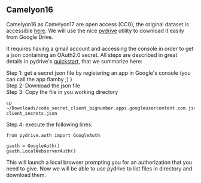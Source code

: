 ## Camelyon16

Camelyon16 as Camelyon17 are open access (CC0), the original dataset is accessible [here](https://camelyon17.grand-challenge.org/Data/).
We will use the nice [pydrive](https://pythonhosted.org/PyDrive) utility to download it easily from Google Drive.


It requires having a gmail account and accessing the console in order to get a json containing an OAuth2.0 secret. 
All steps are described in great details in pydrive's [quickstart](https://pythonhosted.org/PyDrive/quickstart.html),
that we summarize here:  

Step 1: get a secret json file by registering an app in Google's console (you can call the app flamby ;) )  
Step 2: Download the json file  
Step 3: Copy the file in you working directory   
```
cp ~/Downloads/code_secret_client_bignumber.apps.googleusercontent.com.json client_secrets.json
````
Step 4: execute the following lines:  
```
from pydrive.auth import GoogleAuth

gauth = GoogleAuth()
gauth.LocalWebserverAuth()
```
This will launch a local browser prompting you for an authorization that you need to give.
Now we will be able to use pydrive to list files in directory and download them.

